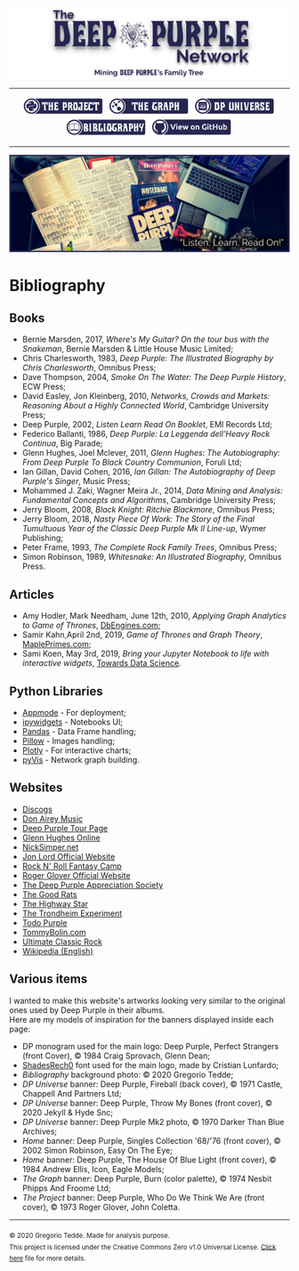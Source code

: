 <div align="center"><a href="https://greggtdd.github.io/DeepPurpleNetwork/"><img src="https://raw.githubusercontent.com/greggtdd/DeepPurpleNetwork/master/docs/site_images/dpnetwork_banner.png"></a></div>

___

<div align="center"><a href="https://greggtdd.github.io/DeepPurpleNetwork/pages/project"><img src="https://raw.githubusercontent.com/greggtdd/DeepPurpleNetwork/master/docs/site_images/button_proj.png"  width="150" height="35"></a> <a href="https://greggtdd.github.io/DeepPurpleNetwork/pages/graph"><img src="https://raw.githubusercontent.com/greggtdd/DeepPurpleNetwork/master/docs/site_images/button_graph.png"  width="150" height="35"></a> <a href="https://greggtdd.github.io/DeepPurpleNetwork/pages/dp_universe"><img src="https://raw.githubusercontent.com/greggtdd/DeepPurpleNetwork/master/docs/site_images/button_univ.png"  width="150" height="35"></a> <a href="https://greggtdd.github.io/DeepPurpleNetwork/pages/bibliography"><img src="https://raw.githubusercontent.com/greggtdd/DeepPurpleNetwork/master/docs/site_images/button_biblio.png"  width="150" height="35"></a> <a href="https://github.com/greggtdd/DeepPurpleNetwork"><img src="https://raw.githubusercontent.com/greggtdd/DeepPurpleNetwork/master/docs/site_images/button_git.png"  width="150" height="35"></a></div>

___

![The Deep Purple Network Bibliography](https://raw.githubusercontent.com/greggtdd/DeepPurpleNetwork/master/docs/site_images/gt-studio.jpg)

# Bibliography
## Books
* Bernie Marsden, 2017, <em>Where's My Guitar? On the tour bus with the Snakeman</em>, Bernie Marsden & Little House Music Limited;
* Chris Charlesworth, 1983, <em>Deep Purple: The Illustrated Biography by Chris Charlesworth</em>, Omnibus Press;
* Dave Thompson, 2004, <em>Smoke On The Water: The Deep Purple History</em>, ECW Press;
* David Easley, Jon Kleinberg, 2010, <em>Networks, Crowds and Markets: Reasoning About a Highly Connected World</em>, Cambridge University Press;
* Deep Purple, 2002, <em>Listen Learn Read On Booklet</em>, EMI Records Ltd;
* Federico Ballanti, 1986, <em>Deep Purple: La Leggenda dell'Heavy Rock Continua</em>, Big Parade;
* Glenn Hughes, Joel Mclever, 2011, <em>Glenn Hughes: The Autobiography: From Deep Purple To Black Country Communion</em>, Foruli Ltd;
* Ian Gillan, David Cohen, 2016, <em>Ian Gillan: The Autobiography of Deep Purple's Singer</em>, Music Press;
* Mohammed J. Zaki, Wagner Meira Jr., 2014, <em>Data Mining and Analysis: Fundamental Concepts and Algorithms</em>, Cambridge University Press;
* Jerry Bloom, 2008, <em>Black Knight: Ritchie Blackmore</em>, Omnibus Press;
* Jerry Bloom, 2018, <em>Nasty Piece Of Work: The Story of the Final Tumultuous Year of the Classic Deep Purple Mk II Line-up</em>, Wymer Publishing;
* Peter Frame, 1993, <em>The Complete Rock Family Trees</em>, Omnibus Press;
* Simon Robinson, 1989, <em>Whitesnake: An Illustrated Biography</em>, Omnibus Press.

## Articles
* Amy Hodler, Mark Needham, June 12th, 2010, <em>Applying Graph Analytics to Game of Thrones</em>, [DbEngines.com](https://db-engines.com/en/blog_post/81);
* Samir Kahn,April 2nd, 2019, <em>Game of Thrones and Graph Theory</em>, [MaplePrimes.com](https://www.mapleprimes.com/maplesoftblog/210356-Game-Of-Thrones-And-Graph-Theory);
* Sami Koen, May 3rd, 2019, <em>Bring your Jupyter Notebook to life with interactive widgets</em>, [Towards Data Science](https://towardsdatascience.com/bring-your-jupyter-notebook-to-life-with-interactive-widgets-bc12e03f0916).

## Python Libraries
* [Appmode](https://github.com/oschuett/appmode) - For deployment;
* [ipywidgets](https://github.com/jupyter-widgets/ipywidgets) - Notebooks UI;
* [Pandas](https://pandas.pydata.org) - Data Frame handling;
* [Pillow](https://github.com/python-pillow/Pillow) - Images handling;
* [Plotly](https://plotly.com/python/) - For interactive charts;
* [pyVis](https://github.com/WestHealth/pyvis) - Network graph building.

## Websites
* [Discogs](https://www.discogs.com)
* [Don Airey Music](http://www.donairey.com)
* [Deep Purple Tour Page](https://www.purple.de/dirk/purple/)
* [Glenn Hughes Online](http://www.glennhughes.com/tour.html)
* [NickSimper.net](http://www.nicksimper.net)
* [Jon Lord Official Website](https://jonlord.org)
* [Rock N' Roll Fantasy Camp](https://www.rockcamp.com)
* [Roger Glover Official Website](https://www.rogerglover.com)
* [The Deep Purple Appreciation Society](http://www.deep-purple.net)
* [The Good Rats](https://www.goodrats.com)
* [The Highway Star](https://www.thehighwaystar.com)
* [The Trondheim Experiment](https://trondheimexperiment.com/intro.html)
* [Todo Purple](https://todopurple.blogspot.com)
* [TommyBolin.com](https://www.tommybolin.com)
* [Ultimate Classic Rock](https://ultimateclassicrock.com)
* [Wikipedia (English)](https://en.wikipedia.org/wiki/Main_Page)

## Various items
I wanted to make this website's artworks looking very similar to the original ones used by Deep Purple in their albums.<br>
Here are my models of inspiration for the banners displayed inside each page:
* DP monogram used for the main logo: Deep Purple, Perfect Strangers (front Cover), © 1984 Craig Sprovach, Glenn Dean;
* [ShadesRech0](https://www.dafont.com/it/shadesrech0.font) font used for the main logo, made by Cristian Lunfardo;
* <em>Bibliography</em> background photo: © 2020 Gregorio Tedde;
* <em>DP Universe</em> banner: Deep Purple, Fireball (back cover), © 1971 Castle, Chappell And Partners Ltd;
* <em>DP Universe</em> banner: Deep Purple, Throw My Bones (front cover), © 2020 Jekyll & Hyde Snc;
* <em>DP Universe</em> banner: Deep Purple Mk2 photo, © 1970 Darker Than Blue Archives;
* <em>Home</em> banner: Deep Purple, Singles Collection '68/'76 (front cover), © 2002 Simon Robinson, Easy On The Eye;
* <em>Home</em> banner: Deep Purple, The House Of Blue Light (front cover), © 1984 Andrew Ellis, Icon, Eagle Models;
* <em>The Graph</em> banner: Deep Purple, Burn (color palette), © 1974 Nesbit Phipps And Froome Ltd;
* <em>The Project</em> banner: Deep Purple, Who Do We Think We Are (front cover), © 1973 Roger Glover, John Coletta.

___
<sub>© 2020 Gregorio Tedde. Made for analysis purpose.</sub><br>
<sub>This project is licensed under the Creative Commons Zero v1.0 Universal License. [Click here](https://github.com/greggtdd/DeepPurpleNetwork/blob/master/LICENSE) file for more details.</sub>
